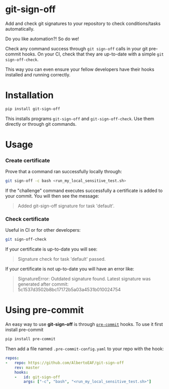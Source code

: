 # git-sign-off

Add and check git signatures to your repository to check conditions/tasks automatically.

Do you like automation?! So do we!

Check any command success through `git sign-off` calls in your git pre-commit hooks. On your CI, check that they are up-to-date with a simple `git sign-off-check`.

This way you can even ensure your fellow developers have their hooks installed and running correctly.

# Installation

```bash
pip install git-sign-off
```

This installs programs `git-sign-off` and `git-sign-off-check`. Use them directly or through git commands.

# Usage


### Create certificate

Prove that a command ran successfully locally through:

```bash
git sign-off -c bash <run_my_local_sensitive_test.sh>
```

If the "challenge" command executes successfully a certificate is added to your commit. You will then see the message:
> Added git-sign-off signature for task 'default'.


### Check certificate

Useful in CI or for other developers:

```bash
git sign-off-check
```
If your certificate is up-to-date you will see:
> Signature check for task 'default' passed.

If your certificate is not up-to-date you will have an error like:
>SignatureError: Outdated signature found. Latest signature was generated after commit:
>5c1537d3502b8bc17172b5a03a4531b010024754


# Using pre-commit

An easy way to use **git-sign-off** is through [`pre-commit`](https://pre-commit.com/) hooks. 
To use it first install pre-commit

```bash
pip install pre-commit
```

Then add a file named `.pre-commit-config.yaml` to your repo with the hook:

```yml
repos:
-   repo: https://github.com/AlbertoEAF/git-sign-off
    rev: master
    hooks:
    -   id: git-sign-off
        args: ["-c", "bash", "<run_my_local_sensitive_test.sh>"]
```

